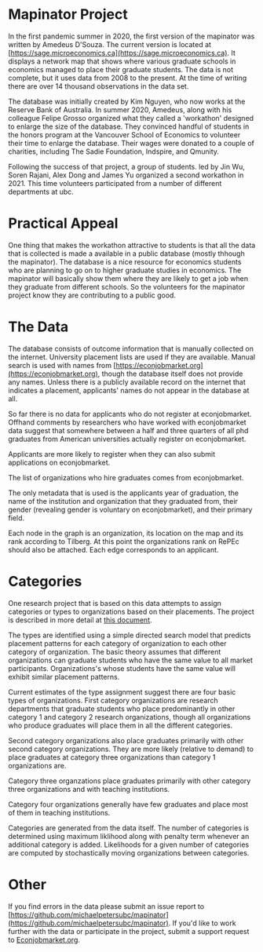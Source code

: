 # Mapinator Project

In the first pandemic summer in 2020, the first version of the mapinator was written by Amedeus D'Souza.  The current version is located at [https://sage.microeconomics.ca](https://sage.microeconomics.ca).  It displays a network map that shows where various graduate schools in economics managed to place their graduate students.  The data is not complete, but it uses data from 2008 to the present.  At the time of writing there are over 14 thousand observations in the data set.

The database was initially created by Kim Nguyen, who now works at the Reserve Bank of Australia.  In summer 2020, Amedeus, along with his colleague Felipe Grosso organized what they called a 'workathon' designed to enlarge the size of the database.  They convinced  handful of students in the honors program at the Vancouver School of Economics to volunteer their time to enlarge the database. Their wages were donated to a couple of charities, including The Sadie Foundation, Indspire, and Qmunity. 

Following the success of that project, a group of students. led by Jin Wu, Soren Rajani, Alex Dong and James Yu organized a second workathon in 2021.  This time volunteers participated from a number of different departments at ubc.

# Practical Appeal

One thing that makes the workathon attractive to students is that all the data that is collected is made a available in a public database (mostly thhough the mapinator).  The database is a nice resource for economics students who are planning to go on to higher graduate studies in economics.  The mapinator will basically show them where they are likely to get a job when they graduate from different schools.  So the volunteers for the mapinator project know they are contributing to a public good.

# The Data

The database consists of outcome information that is manually collected on the internet.  University placement lists are used if they are available.  Manual search is used with names from [https://econjobmarket.org](https://econjobmarket.org), though the database itself does not provide any names. Unless there is a publicly available record on the internet that indicates a placement, applicants' names do not appear in the database at all.

So far there is no data for applicants who do not register at econjobmarket.  Offhand comments by researchers who have worked with econjobmarket data suggest that somewhere between a half and three quarters of all phd graduates from American universities actually register on econjobmarket.

Applicants are more likely to register when they can also submit applications on econjobmarket.

The list of organizations who hire graduates comes from econjobmarket.

The only metadata that is used is the applicants year of graduation, the name of the institution and organization that they graduated from, their gender (revealing gender is voluntary on econjobmarket), and their primary field.


Each node in the graph is an organization, its location on the map and its rank according to Tilberg.  At this point the organizations rank on RePEc should also be attached.  Each edge corresponds to an applicant.

# Categories

One research project that is based on this data attempts to assign categories or types to organizations based on their placements.  The project is described in more detail at [this document](sbm_project_description.md). 

The types are identified using a simple directed search model that predicts placement patterns for each category of organization to each other category of organization.  The basic theory assumes that different organizations can graduate students who have the same value to all market participants. Organizations's whose students have the same value will exhibit similar placement patterns.

Current estimates of the type assignment suggest there are four basic types of organizations.  First category organizations are research departments that graduate students who place predominantly in other category 1 and category 2 research organizations, though all organizations who produce graduates will place them in all the different categories.

Second category organizations also place graduates primarily with other second category organizations.  They are more likely (relative to demand) to place graduates at category three organizations than category 1 organizations are.

Category three organzations place graduates primarily with other category three organizations and with teaching institutions.

Category four organizations generally have few graduates and place most of them in teaching institutions.

Categories are generated from the data itself. The number of categories is determined using maximum liklihood along with penalty term whenever an additional category is added.  Likelihoods for a given number of categories are computed by stochastically moving organizations between categories.

# Other

If you find errors in the data please submit an issue report to [https://github.com/michaelpetersubc/mapinator](https://github.com/michaelpetersubc/mapinator).  If you'd like to work further with the data or participate in the project, submit a support request to [Econjobmarket.org](https://econjobmarket.org/users/feedback/threads/s).